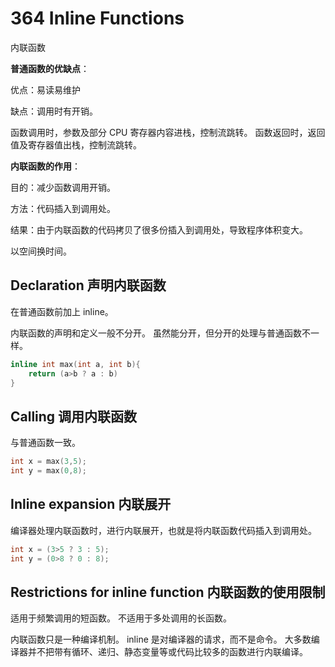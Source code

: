 # 364 Inline Functions

内联函数

**普通函数的优缺点**：

优点：易读易维护

缺点：调用时有开销。

函数调用时，参数及部分 CPU 寄存器内容进栈，控制流跳转。
函数返回时，返回值及寄存器值出栈，控制流跳转。

**内联函数的作用**：

目的：减少函数调用开销。

方法：代码插入到调用处。

结果：由于内联函数的代码拷贝了很多份插入到调用处，导致程序体积变大。

以空间换时间。

## Declaration 声明内联函数

在普通函数前加上 inline。

内联函数的声明和定义一般不分开。
虽然能分开，但分开的处理与普通函数不一样。

~~~C++
inline int max(int a, int b){
    return (a>b ? a : b)
}
~~~

## Calling 调用内联函数

与普通函数一致。

~~~C++
int x = max(3,5);
int y = max(0,8);
~~~

## Inline expansion 内联展开

编译器处理内联函数时，进行内联展开，也就是将内联函数代码插入到调用处。

~~~C++
int x = (3>5 ? 3 : 5);
int y = (0>8 ? 0 : 8);
~~~

## Restrictions for inline function 内联函数的使用限制

适用于频繁调用的短函数。
不适用于多处调用的长函数。

内联函数只是一种编译机制。
inline 是对编译器的请求，而不是命令。
大多数编译器并不把带有循环、递归、静态变量等或代码比较多的函数进行内联编译。